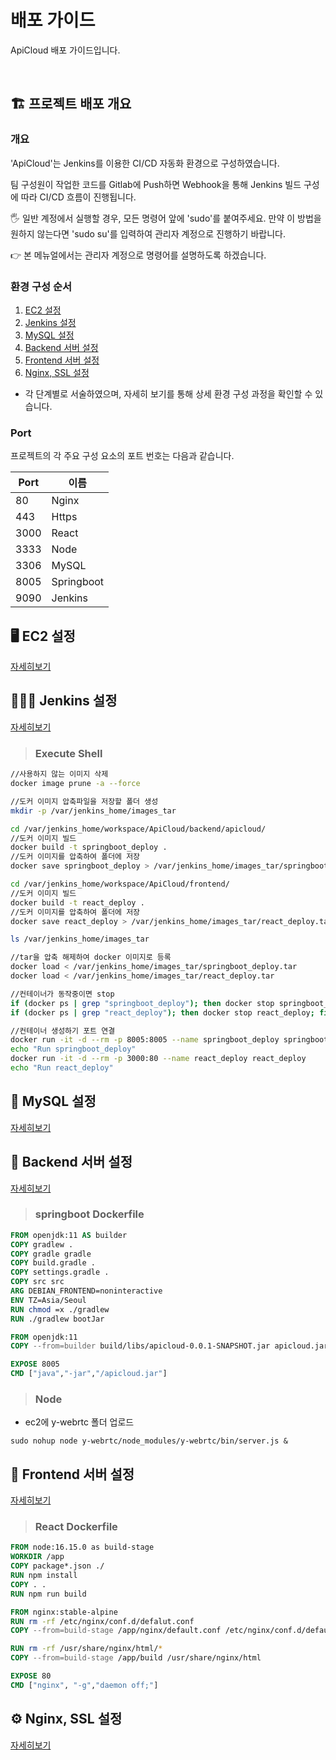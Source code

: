 # 배포 가이드

ApiCloud 배포 가이드입니다.

   <br>

## 🏗 프로젝트 배포 개요

### 개요

'ApiCloud'는 Jenkins를 이용한 CI/CD 자동화 환경으로 구성하였습니다.

팀 구성원이 작업한 코드를 Gitlab에 Push하면 Webhook을 통해 Jenkins 빌드 구성에 따라 CI/CD 흐름이 진행됩니다.

🖐 일반 계정에서 실행할 경우, 모든 명령어 앞에 'sudo'를 붙여주세요. 만약 이 방법을 원하지 않는다면 'sudo su'를 입력하여 관리자 계정으로 진행하기 바랍니다.

👉 본 메뉴얼에서는 관리자 계정으로 명령어를 설명하도록 하겠습니다.
<br>

### 환경 구성 순서

1. [EC2 설정](#-ec2-설정)
2. [Jenkins 설정](#-jenkins-설정)
3. [MySQL 설정](#-mysql-설정)
4. [Backend 서버 설정](#-backend-서버-설정)
5. [Frontend 서버 설정](#-frontend-서버-설정)
6. [Nginx, SSL 설정](#-nginx,-ssl-설정)

- 각 단계별로 서술하였으며, 자세히 보기를 통해 상세 환경 구성 과정을 확인할 수 있습니다.

### Port

프로젝트의 각 주요 구성 요소의 포트 번호는 다음과 같습니다.

| Port | 이름       |
| ---- | ---------- |
| 80   | Nginx      |
| 443  | Https      |
| 3000 | React      |
| 3333 | Node       |
| 3306 | MySQL      |
| 8005 | Springboot |
| 9090 | Jenkins    |

## 🖥️ EC2 설정

[자세히보기](/exec/%EB%B0%B0%ED%8F%AC%20%ED%99%98%EA%B2%BD%20%EA%B5%AC%EC%84%B1%20%EC%83%81%EC%84%B8/01_EC2_%EC%84%A4%EC%A0%95.md)

## 👳🏻‍♂️ Jenkins 설정

[자세히보기](/exec/%EB%B0%B0%ED%8F%AC%20%ED%99%98%EA%B2%BD%20%EA%B5%AC%EC%84%B1%20%EC%83%81%EC%84%B8/02_Jenkins_%EC%84%A4%EC%A0%95.md)

> ### **Execute Shell**

```bash
//사용하지 않는 이미지 삭제
docker image prune -a --force

//도커 이미지 압축파일을 저장할 폴더 생성
mkdir -p /var/jenkins_home/images_tar

cd /var/jenkins_home/workspace/ApiCloud/backend/apicloud/
//도커 이미지 빌드
docker build -t springboot_deploy .
//도커 이미지를 압축하여 폴더에 저장
docker save springboot_deploy > /var/jenkins_home/images_tar/springboot_deploy.tar

cd /var/jenkins_home/workspace/ApiCloud/frontend/
//도커 이미지 빌드
docker build -t react_deploy .
//도커 이미지를 압축하여 폴더에 저장
docker save react_deploy > /var/jenkins_home/images_tar/react_deploy.tar

ls /var/jenkins_home/images_tar

//tar을 압축 해제하여 docker 이미지로 등록
docker load < /var/jenkins_home/images_tar/springboot_deploy.tar
docker load < /var/jenkins_home/images_tar/react_deploy.tar

//컨테이너가 동작중이면 stop
if (docker ps | grep "springboot_deploy"); then docker stop springboot_deploy; fi
if (docker ps | grep "react_deploy"); then docker stop react_deploy; fi

//컨테이너 생성하기 포트 연결
docker run -it -d --rm -p 8005:8005 --name springboot_deploy springboot_deploy
echo "Run springboot_deploy"
docker run -it -d --rm -p 3000:80 --name react_deploy react_deploy
echo "Run react_deploy"
```

## 🐬 MySQL 설정

[자세히보기](/exec/%EB%B0%B0%ED%8F%AC%20%ED%99%98%EA%B2%BD%20%EA%B5%AC%EC%84%B1%20%EC%83%81%EC%84%B8/03_MySQL_%EC%84%A4%EC%A0%95.md)

## 🎒 Backend 서버 설정

[자세히보기](/exec/%EB%B0%B0%ED%8F%AC%20%ED%99%98%EA%B2%BD%20%EA%B5%AC%EC%84%B1%20%EC%83%81%EC%84%B8/04_Backend_%EC%84%9C%EB%B2%84_%EC%84%A4%EC%A0%95.md)

> ### **springboot Dockerfile**

```dockerfile
FROM openjdk:11 AS builder
COPY gradlew .
COPY gradle gradle
COPY build.gradle .
COPY settings.gradle .
COPY src src
ARG DEBIAN_FRONTEND=noninteractive
ENV TZ=Asia/Seoul
RUN chmod =x ./gradlew
RUN ./gradlew bootJar

FROM openjdk:11
COPY --from=builder build/libs/apicloud-0.0.1-SNAPSHOT.jar apicloud.jar

EXPOSE 8005
CMD ["java","-jar","/apicloud.jar"]
```

> ### **Node**

- ec2에 y-webrtc 폴더 업로드

```shell
sudo nohup node y-webrtc/node_modules/y-webrtc/bin/server.js &
```

## 🎇 Frontend 서버 설정

[자세히보기](/exec/%EB%B0%B0%ED%8F%AC%20%ED%99%98%EA%B2%BD%20%EA%B5%AC%EC%84%B1%20%EC%83%81%EC%84%B8/05_Frontend_%EC%84%9C%EB%B2%84_%EC%84%A4%EC%A0%95.md)

> ### **React Dockerfile**

```dockerfile
FROM node:16.15.0 as build-stage
WORKDIR /app
COPY package*.json ./
RUN npm install
COPY . .
RUN npm run build

FROM nginx:stable-alpine
RUN rm -rf /etc/nginx/conf.d/defalut.conf
COPY --from=build-stage /app/nginx/default.conf /etc/nginx/conf.d/default.conf

RUN rm -rf /usr/share/nginx/html/*
COPY --from=build-stage /app/build /usr/share/nginx/html

EXPOSE 80
CMD ["nginx", "-g","daemon off;"]
```

## ⚙ Nginx, SSL 설정

[자세히보기](/exec/%EB%B0%B0%ED%8F%AC%20%ED%99%98%EA%B2%BD%20%EA%B5%AC%EC%84%B1%20%EC%83%81%EC%84%B8/06_Nginx_SSL_%EC%84%A4%EC%A0%95.md)
